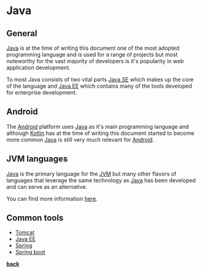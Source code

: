 # Java

## General

[Java](https://www.java.com/) is at the time of writing this document one of the 
most adopted programming language and is used for a range of projects but most noteworthy 
for the vast majority of developers is it's popularity in web application development.

To most Java consists of two vital parts [Java SE](https://docs.oracle.com/javase/8/docs/) which
makes up the core of the language and [Java EE](https://docs.oracle.com/javaee/7/tutorial/) which
contains many of the tools developed for enterprise development.

## Android

The [Android](https://en.wikipedia.org/wiki/Android_(operating_system)) platform uses [Java](https://www.java.com/) as it's main programming language and
although [Kotlin](https://kotlinlang.org/docs/tutorials/kotlin-android.html) has at the time of
writing this document started to become more common [Java](https://www.java.com/) is still very 
much relevant for [Android](https://en.wikipedia.org/wiki/Android_(operating_system)).

## JVM languages

[Java](https://www.java.com/) is the primary language for the [JVM](https://en.wikipedia.org/wiki/Java_virtual_machine) but many other flavors of languages that leverage the same technology as [Java](https://www.java.com/) has been developed and can serve as an alternative.

You can find more information [here](https://en.wikipedia.org/wiki/List_of_JVM_languages).

## Common tools

* [Tomcat](http://tomcat.apache.org/)
* [Java EE](https://docs.oracle.com/javaee/7/tutorial/)
* [Spring](https://spring.io/projects/spring-framework)
* [Spring boot](https://spring.io/projects/spring-boot)

**[back](../../README.md)**
